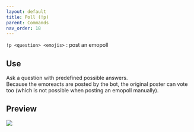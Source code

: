 ```yaml
---
layout: default
title: Poll (!p) 
parent: Commands
nav_order: 18
---
```


`!p <question> <emojis>` : post an emopoll

## Use
    
Ask a question with predefined possible answers.  
Because the emoreacts are posted by the bot, the original poster can vote too (which is not 
possible when  posting an  emopoll manually).

    
## Preview 

![](https://raw.githubusercontent.com/Kraymer/bulkdata/master/poll.gif)
